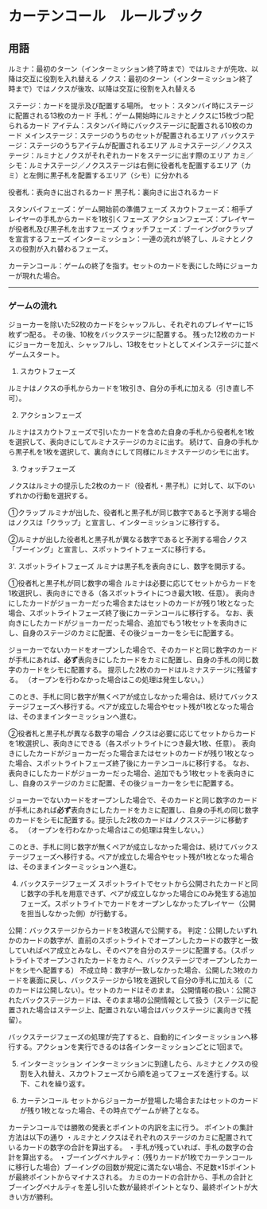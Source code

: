 # カーテンコール　ルールブック

## 用語

ルミナ：最初のターン（インターミッション終了時まで）ではルミナが先攻、以降は交互に役割を入れ替える
ノクス：最初のターン（インターミッション終了時まで）ではノクスが後攻、以降は交互に役割を入れ替える

ステージ：カードを提示及び配置する場所。
セット：スタンバイ時にステージに配置される13枚のカード
手札：ゲーム開始時にルミナとノクスに15枚づつ配られるカード
アイテム：スタンバイ時にバックステージに配置される10枚のカード
メインステージ：ステージのうちのセットが配置されるエリア
バックステージ：ステージのうちアイテムが配置されるエリア
ルミナステージ／ノクスステージ：ルミナとノクスがそれぞれカードをステージに出す際のエリア
カミ／シモ：ルミナステージ／ノクスステージは右側に役者札を配置するエリア（カミ）と左側に黒子札を配置するエリア（シモ）に分かれる

役者札：表向きに出されるカード
黒子札：裏向きに出されるカード

スタンバイフェーズ：ゲーム開始前の準備フェーズ
スカウトフェーズ：相手プレイヤーの手札からカードを1枚引くフェーズ
アクションフェーズ：プレイヤーが役者札及び黒子札を出すフェーズ
ウォッチフェーズ：ブーイングorクラップを宣言するフェーズ
インターミッション：一連の流れが終了し、ルミナとノクスの役割が入れ替わるフェーズ。

カーテンコール：ゲームの終了を指す。セットのカードを表にした時にジョーカーが現れた場合。


---

### **ゲームの流れ**

ジョーカーを除いた52枚のカードをシャッフルし、それぞれのプレイヤーに15枚ずつ配る。
その後、10枚をバックステージに配置する。
残った12枚のカードにジョーカーを加え、シャッフルし、13枚をセットとしてメインステージに並べゲームスタート。

1.  スカウトフェーズ

ルミナはノクスの手札からカードを1枚引き、自分の手札に加える（引き直し不可）。

2. アクションフェーズ

ルミナはスカウトフェーズで引いたカードを含めた自身の手札から役者札を1枚を選択して、表向きにしてルミナステージのカミに出す。
続けて、自身の手札から黒子札を1枚を選択して、裏向きにして同様にルミナステージのシモに出す。

3.  ウォッチフェーズ

ノクスはルミナの提示した2枚のカード（役者札・黒子札）に対して、以下のいずれかの行動を選択する。

①クラップ
ルミナが出した、役者札と黒子札が同じ数字であると予測する場合はノクスは「クラップ」と宣言し、インターミッションに移行する。

②ルミナが出した役者札と黒子札が異なる数字であると予測する場合ノクス「ブーイング」と宣言し、スポットライトフェーズに移行する。

3'. スポットライトフェーズ
ルミナは黒子札を表向きにし、数字を開示する。

①役者札と黒子札が同じ数字の場合
ルミナは必要に応じてセットからカードを1枚選択し、表向きにできる（各スポットライトにつき最大1枚、任意）。
表向きにしたカードがジョーカーだった場合またはセットのカードが残り1枚となった場合、スポットライトフェーズ終了後にカーテンコールに移行する。
なお、表向きにしたカードがジョーカーだった場合、追加でもう1枚セットを表向きにし、自身のステージのカミに配置、その後ジョーカーをシモに配置する。

ジョーカーでないカードをオープンした場合で、そのカードと同じ数字のカードが手札にあれば、**必ず**表向きにしたカードをカミに配置し、自身の手札の同じ数字のカードをシモに配置する。
提示した2枚のカードはルミナステージに残留する。
（オープンを行わなかった場合はこの処理は発生しない。）

このとき、手札に同じ数字が無くペアが成立しなかった場合は、続けてバックステージフェーズへ移行する。ペアが成立した場合やセット残が1枚となった場合は、そのままインターミッションへ進む。

②役者札と黒子札が異なる数字の場合
ノクスは必要に応じてセットからカードを1枚選択し、表向きにできる（各スポットライトにつき最大1枚、任意）。
表向きにしたカードがジョーカーだった場合またはセットのカードが残り1枚となった場合、スポットライトフェーズ終了後にカーテンコールに移行する。
なお、表向きにしたカードがジョーカーだった場合、追加でもう1枚セットを表向きにし、自身のステージのカミに配置、その後ジョーカーをシモに配置する。

ジョーカーでないカードをオープンした場合で、そのカードと同じ数字のカードが手札にあれば**必ず**表向きにしたカードをカミに配置し、自身の手札の同じ数字のカードをシモに配置する。提示した2枚のカードはノクスステージに移動する。
（オープンを行わなかった場合はこの処理は発生しない。）

このとき、手札に同じ数字が無くペアが成立しなかった場合は、続けてバックステージフェーズへ移行する。ペアが成立した場合やセット残が1枚となった場合は、そのままインターミッションへ進む。

4. バックステージフェーズ
スポットライトでセットから公開されたカードと同じ数字の手札を用意できず、ペアが成立しなかった場合にのみ発生する追加フェーズ。スポットライトでカードをオープンしなかったプレイヤー（公開を担当しなかった側）が行動する。

公開：バックステージからカードを3枚選んで公開する。
判定：公開したいずれかのカードの数字が、直前のスポットライトでオープンしたカードの数字と一致していればペア成立とみなし、そのペアを自分のステージに配置する。（スポットライトでオープンされたカードをカミへ、バックステージでオープンしたカードをシモへ配置する）
不成立時：数字が一致しなかった場合、公開した3枚のカードを裏面に戻し、バックステージから1枚を選択して自分の手札に加える（このカードは公開しない）。セットのカードはそのまま。
公開情報の扱い：公開されたバックステージカードは、そのまま場の公開情報として扱う（ステージに配置された場合はステージ上、配置されない場合はバックステージに裏向きで残留）。

バックステージフェーズの処理が完了すると、自動的にインターミッションへ移行する。アクションを実行できるのは各インターミッションごとに1回まで。

5. インターミッション
インターミッションに到達したら、ルミナとノクスの役割を入れ替え、スカウトフェーズから順を追ってフェーズを進行する。以下、これを繰り返す。

6. カーテンコール
セットからジョーカーが登場した場合またはセットのカードが残り1枚となった場合、その時点でゲームが終了となる。

カーテンコールでは勝敗の発表とポイントの内訳を主に行う。
ポイントの集計方法は以下の通り
・ルミナとノクスはそれぞれのステージのカミに配置されているカードの数字の合計を算出する。
・手札が残っていれば、手札の数字の合計を算出する。
・ブーイングペナルティ：（残りカードが1枚でカーテンコールに移行した場合）ブーイングの回数が規定に満たない場合、不足数×15ポイントが最終ポイントからマイナスされる。
カミのカードの合計から、手札の合計とブーイングペナルティを差し引いた数が最終ポイントとなり、最終ポイントが大きい方が勝利。
